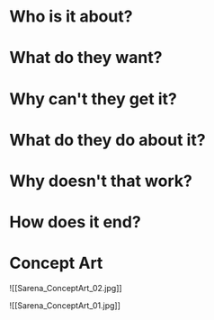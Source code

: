 # Who is it about?

# What do they want?

# Why can't they get it?

# What do they do about it?

# Why doesn't that work?

# How does it end?

# Concept Art

![[Sarena_ConceptArt_02.jpg]]

![[Sarena_ConceptArt_01.jpg]]